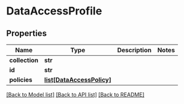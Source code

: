 # DataAccessProfile

## Properties
Name | Type | Description | Notes
------------ | ------------- | ------------- | -------------
**collection** | **str** |  | 
**id** | **str** |  | 
**policies** | [**list[DataAccessPolicy]**](DataAccessPolicy.md) |  | 

[[Back to Model list]](../README.md#documentation-for-models) [[Back to API list]](../README.md#documentation-for-api-endpoints) [[Back to README]](../README.md)

